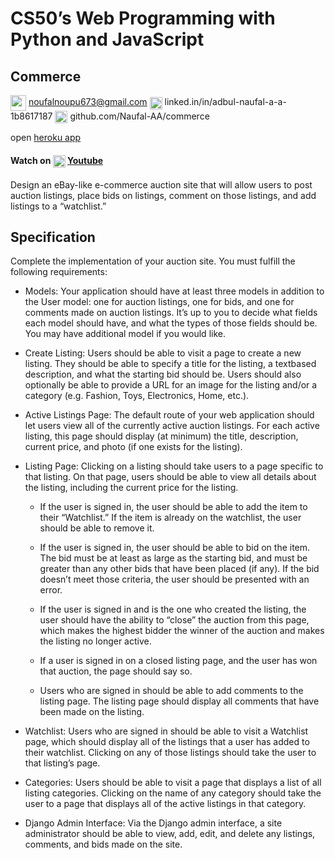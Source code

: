 # CS50’s Web Programming with Python and JavaScript
## Commerce
<img src="https://www.internetgovernancehub.blog/wp-content/uploads/2019/05/google.jpg" width="25" valign="middle"> noufalnoupu673@gmail.com       <img src="https://i.pinimg.com/originals/86/81/38/8681382a6187909432c56a1cd079c8c2.png" width="20" valign="middle"> linked.in/in/adbul-naufal-a-a-1b8617187    <img src="https://cdn.iconscout.com/icon/free/png-256/github-153-675523.png" width="20" valign="middle"> github.com/Naufal-AA/commerce

open [heroku app](https://auction-commerce.herokuapp.com/)
#### Watch on   <img src="https://i.pinimg.com/originals/31/23/9a/31239a2f70e4f8e4e3263fafb00ace1c.png" width="20" height="20" valign="middle"> [Youtube](https://www.youtube.com/watch?v=iaBuU5EXrPs)


Design an eBay-like e-commerce auction site that will allow users to post auction listings, place bids on listings, comment on those listings,
and add listings to a “watchlist.”

Specification
-------------

Complete the implementation of your auction site. You must fulfill the following requirements:
 
* Models: Your application should have at least three models in addition to the User model: one for auction listings, one for bids, and one
for comments made on auction listings. It’s up to you to decide what fields each model should have, and what the types of those fields should be. You may have additional model if you would like.

* Create Listing: Users should be able to visit a page to create a new listing. They should be able to specify a title for the listing, a textbased
description, and what the starting bid should be. Users should also optionally be able to provide a URL for an image for the listing
and/or a category (e.g. Fashion, Toys, Electronics, Home, etc.).

* Active Listings Page: The default route of your web application should let users view all of the currently active auction listings. For each
active listing, this page should display (at minimum) the title, description, current price, and photo (if one exists for the listing).

* Listing Page: Clicking on a listing should take users to a page specific to that listing. On that page, users should be able to view all details
about the listing, including the current price for the listing.

	* If the user is signed in, the user should be able to add the item to their “Watchlist.” If the item is already on the watchlist, the user
should be able to remove it.

	* If the user is signed in, the user should be able to bid on the item. The bid must be at least as large as the starting bid, and must be
greater than any other bids that have been placed (if any). If the bid doesn’t meet those criteria, the user should be presented with an
error.

	* If the user is signed in and is the one who created the listing, the user should have the ability to “close” the auction from this page,
which makes the highest bidder the winner of the auction and makes the listing no longer active.

	* If a user is signed in on a closed listing page, and the user has won that auction, the page should say so.
	* Users who are signed in should be able to add comments to the listing page. The listing page should display all comments that have
been made on the listing.

* Watchlist: Users who are signed in should be able to visit a Watchlist page, which should display all of the listings that a user has added to
their watchlist. Clicking on any of those listings should take the user to that listing’s page.

* Categories: Users should be able to visit a page that displays a list of all listing categories. Clicking on the name of any category should
take the user to a page that displays all of the active listings in that category.

* Django Admin Interface: Via the Django admin interface, a site administrator should be able to view, add, edit, and delete any listings,
comments, and bids made on the site.
